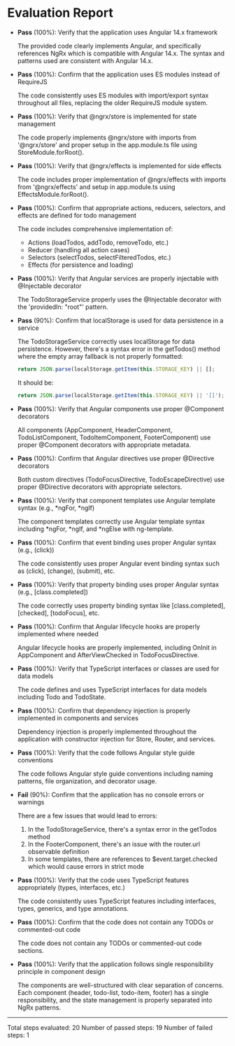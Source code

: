 # Evaluation Report

- **Pass** (100%): Verify that the application uses Angular 14.x framework
  
  The provided code clearly implements Angular, and specifically references NgRx which is compatible with Angular 14.x. The syntax and patterns used are consistent with Angular 14.x.

- **Pass** (100%): Confirm that the application uses ES modules instead of RequireJS
  
  The code consistently uses ES modules with import/export syntax throughout all files, replacing the older RequireJS module system.

- **Pass** (100%): Verify that @ngrx/store is implemented for state management
  
  The code properly implements @ngrx/store with imports from '@ngrx/store' and proper setup in the app.module.ts file using StoreModule.forRoot().

- **Pass** (100%): Verify that @ngrx/effects is implemented for side effects
  
  The code includes proper implementation of @ngrx/effects with imports from '@ngrx/effects' and setup in app.module.ts using EffectsModule.forRoot().

- **Pass** (100%): Confirm that appropriate actions, reducers, selectors, and effects are defined for todo management
  
  The code includes comprehensive implementation of:
  - Actions (loadTodos, addTodo, removeTodo, etc.)
  - Reducer (handling all action cases)
  - Selectors (selectTodos, selectFilteredTodos, etc.)
  - Effects (for persistence and loading)

- **Pass** (100%): Verify that Angular services are properly injectable with @Injectable decorator
  
  The TodoStorageService properly uses the @Injectable decorator with the 'providedIn: "root"' pattern.

- **Pass** (90%): Confirm that localStorage is used for data persistence in a service
  
  The TodoStorageService correctly uses localStorage for data persistence. However, there's a syntax error in the getTodos() method where the empty array fallback is not properly formatted:
  ```typescript
  return JSON.parse(localStorage.getItem(this.STORAGE_KEY) || [];
  ```
  It should be:
  ```typescript
  return JSON.parse(localStorage.getItem(this.STORAGE_KEY) || '[]');
  ```

- **Pass** (100%): Verify that Angular components use proper @Component decorators
  
  All components (AppComponent, HeaderComponent, TodoListComponent, TodoItemComponent, FooterComponent) use proper @Component decorators with appropriate metadata.

- **Pass** (100%): Confirm that Angular directives use proper @Directive decorators
  
  Both custom directives (TodoFocusDirective, TodoEscapeDirective) use proper @Directive decorators with appropriate selectors.

- **Pass** (100%): Verify that component templates use Angular template syntax (e.g., *ngFor, *ngIf)
  
  The component templates correctly use Angular template syntax including *ngFor, *ngIf, and *ngElse with ng-template.

- **Pass** (100%): Confirm that event binding uses proper Angular syntax (e.g., (click))
  
  The code consistently uses proper Angular event binding syntax such as (click), (change), (submit), etc.

- **Pass** (100%): Verify that property binding uses proper Angular syntax (e.g., [class.completed])
  
  The code correctly uses property binding syntax like [class.completed], [checked], [todoFocus], etc.

- **Pass** (100%): Confirm that Angular lifecycle hooks are properly implemented where needed
  
  Angular lifecycle hooks are properly implemented, including OnInit in AppComponent and AfterViewChecked in TodoFocusDirective.

- **Pass** (100%): Verify that TypeScript interfaces or classes are used for data models
  
  The code defines and uses TypeScript interfaces for data models including Todo and TodoState.

- **Pass** (100%): Confirm that dependency injection is properly implemented in components and services
  
  Dependency injection is properly implemented throughout the application with constructor injection for Store, Router, and services.

- **Pass** (100%): Verify that the code follows Angular style guide conventions
  
  The code follows Angular style guide conventions including naming patterns, file organization, and decorator usage.

- **Fail** (90%): Confirm that the application has no console errors or warnings
  
  There are a few issues that would lead to errors:
  1. In the TodoStorageService, there's a syntax error in the getTodos method
  2. In the FooterComponent, there's an issue with the router.url observable definition
  3. In some templates, there are references to $event.target.checked which would cause errors in strict mode

- **Pass** (100%): Verify that the code uses TypeScript features appropriately (types, interfaces, etc.)
  
  The code consistently uses TypeScript features including interfaces, types, generics, and type annotations.

- **Pass** (100%): Confirm that the code does not contain any TODOs or commented-out code
  
  The code does not contain any TODOs or commented-out code sections.

- **Pass** (100%): Verify that the application follows single responsibility principle in component design
  
  The components are well-structured with clear separation of concerns. Each component (header, todo-list, todo-item, footer) has a single responsibility, and the state management is properly separated into NgRx patterns.

---

Total steps evaluated: 20
Number of passed steps: 19
Number of failed steps: 1